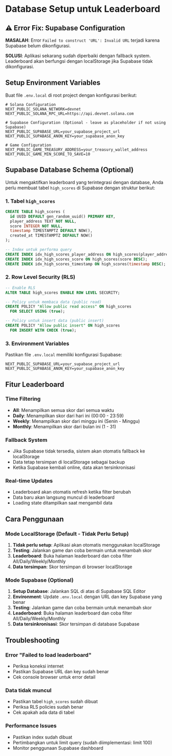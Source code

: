 # Database Setup untuk Leaderboard

## ⚠️ Error Fix: Supabase Configuration

**MASALAH**: Error `Failed to construct 'URL': Invalid URL` terjadi karena Supabase belum dikonfigurasi.

**SOLUSI**: Aplikasi sekarang sudah diperbaiki dengan fallback system. Leaderboard akan berfungsi dengan localStorage jika Supabase tidak dikonfigurasi.

## Setup Environment Variables

Buat file `.env.local` di root project dengan konfigurasi berikut:

```env
# Solana Configuration
NEXT_PUBLIC_SOLANA_NETWORK=devnet
NEXT_PUBLIC_SOLANA_RPC_URL=https://api.devnet.solana.com

# Supabase Configuration (Optional - leave as placeholder if not using Supabase)
NEXT_PUBLIC_SUPABASE_URL=your_supabase_project_url
NEXT_PUBLIC_SUPABASE_ANON_KEY=your_supabase_anon_key

# Game Configuration
NEXT_PUBLIC_GAME_TREASURY_ADDRESS=your_treasury_wallet_address
NEXT_PUBLIC_GAME_MIN_SCORE_TO_SAVE=10
```

## Supabase Database Schema (Optional)

Untuk mengaktifkan leaderboard yang terintegrasi dengan database, Anda perlu membuat tabel `high_scores` di Supabase dengan struktur berikut:

### 1. Tabel `high_scores`

```sql
CREATE TABLE high_scores (
  id UUID DEFAULT gen_random_uuid() PRIMARY KEY,
  player_address TEXT NOT NULL,
  score INTEGER NOT NULL,
  timestamp TIMESTAMPTZ DEFAULT NOW(),
  created_at TIMESTAMPTZ DEFAULT NOW()
);

-- Index untuk performa query
CREATE INDEX idx_high_scores_player_address ON high_scores(player_address);
CREATE INDEX idx_high_scores_score ON high_scores(score DESC);
CREATE INDEX idx_high_scores_timestamp ON high_scores(timestamp DESC);
```

### 2. Row Level Security (RLS)

```sql
-- Enable RLS
ALTER TABLE high_scores ENABLE ROW LEVEL SECURITY;

-- Policy untuk membaca data (public read)
CREATE POLICY "Allow public read access" ON high_scores
  FOR SELECT USING (true);

-- Policy untuk insert data (public insert)
CREATE POLICY "Allow public insert" ON high_scores
  FOR INSERT WITH CHECK (true);
```

### 3. Environment Variables

Pastikan file `.env.local` memiliki konfigurasi Supabase:

```env
NEXT_PUBLIC_SUPABASE_URL=your_supabase_project_url
NEXT_PUBLIC_SUPABASE_ANON_KEY=your_supabase_anon_key
```

## Fitur Leaderboard

### Time Filtering
- **All**: Menampilkan semua skor dari semua waktu
- **Daily**: Menampilkan skor dari hari ini (00:00 - 23:59)
- **Weekly**: Menampilkan skor dari minggu ini (Senin - Minggu)
- **Monthly**: Menampilkan skor dari bulan ini (1 - 31)

### Fallback System
- Jika Supabase tidak tersedia, sistem akan otomatis fallback ke localStorage
- Data tetap tersimpan di localStorage sebagai backup
- Ketika Supabase kembali online, data akan tersinkronisasi

### Real-time Updates
- Leaderboard akan otomatis refresh ketika filter berubah
- Data baru akan langsung muncul di leaderboard
- Loading state ditampilkan saat mengambil data

## Cara Penggunaan

### Mode LocalStorage (Default - Tidak Perlu Setup)
1. **Tidak perlu setup**: Aplikasi akan otomatis menggunakan localStorage
2. **Testing**: Jalankan game dan coba bermain untuk menambah skor
3. **Leaderboard**: Buka halaman leaderboard dan coba filter All/Daily/Weekly/Monthly
4. **Data tersimpan**: Skor tersimpan di browser localStorage

### Mode Supabase (Optional)
1. **Setup Database**: Jalankan SQL di atas di Supabase SQL Editor
2. **Environment**: Update `.env.local` dengan URL dan key Supabase yang benar
3. **Testing**: Jalankan game dan coba bermain untuk menambah skor
4. **Leaderboard**: Buka halaman leaderboard dan coba filter All/Daily/Weekly/Monthly
5. **Data tersinkronisasi**: Skor tersimpan di database Supabase

## Troubleshooting

### Error "Failed to load leaderboard"
- Periksa koneksi internet
- Pastikan Supabase URL dan key sudah benar
- Cek console browser untuk error detail

### Data tidak muncul
- Pastikan tabel `high_scores` sudah dibuat
- Periksa RLS policies sudah benar
- Cek apakah ada data di tabel

### Performance Issues
- Pastikan index sudah dibuat
- Pertimbangkan untuk limit query (sudah diimplementasi: limit 100)
- Monitor penggunaan Supabase dashboard

